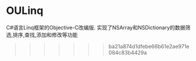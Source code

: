 # OULinq
C#语言Linq框架的Objective-C改编版.
实现了NSArray和NSDictionary的数据筛选,排序,查找,添加和修改等功能
>>>>>>> ba21a874d1dfebe66b61e2ae971e084c83b4429a
